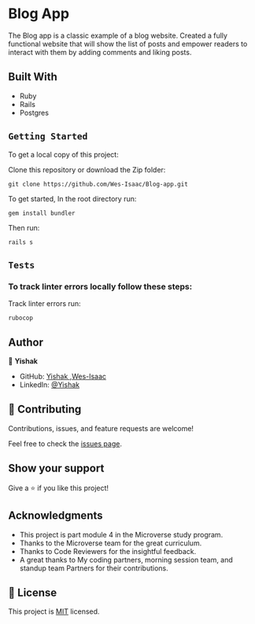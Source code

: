 # Blog App

The Blog app is a classic example of a blog website. Created a fully functional website that will show the list of posts and empower readers to interact with them by adding comments and liking posts.

## Built With
- Ruby
- Rails
- Postgres


## `Getting Started`

To get a local copy of this project:

Clone this repository or download the Zip folder:
```
git clone https://github.com/Wes-Isaac/Blog-app.git
```

To get started, In the root directory run:
```
gem install bundler
```
Then run:
```
rails s
```


## `Tests`
### To track linter errors locally follow these steps:  

Track linter errors run:
```
rubocop
```

## Author

👤 **Yishak**

- GitHub: [Yishak ,Wes-Isaac](https://github.com/Wes-Isaac)
- LinkedIn: [@Yishak](https://www.linkedin.com/in/yishak-wesego-b404851a7/)

## 🤝 Contributing

Contributions, issues, and feature requests are welcome!

Feel free to check the [issues page](https://github.com/KDlamini/morse_code_decoder/issues).

## Show your support

Give a ⭐️ if you like this project!

## Acknowledgments

- This project is part module 4 in the Microverse study program.
- Thanks to the Microverse team for the great curriculum.
- Thanks to Code Reviewers for the insightful feedback.
- A great thanks to My coding partners, morning session team, and standup team Partners for their contributions.

## 📝 License

This project is [MIT](./MIT.md) licensed.
